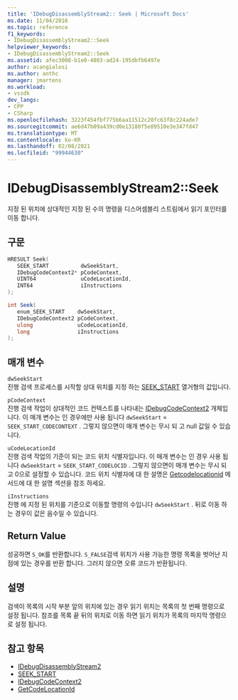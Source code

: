 ```yaml
---
title: 'IDebugDisassemblyStream2:: Seek | Microsoft Docs'
ms.date: 11/04/2016
ms.topic: reference
f1_keywords:
- IDebugDisassemblyStream2::Seek
helpviewer_keywords:
- IDebugDisassemblyStream2::Seek
ms.assetid: afec3008-b1e0-4803-ad24-195dbfb6497e
author: acangialosi
ms.author: anthc
manager: jmartens
ms.workload:
- vssdk
dev_langs:
- CPP
- CSharp
ms.openlocfilehash: 3223f454fbf775b6aa11512c20fc63f8c224ade7
ms.sourcegitcommit: ae6d47b09a439cd0e13180f5e89510e3e347fd47
ms.translationtype: MT
ms.contentlocale: ko-KR
ms.lasthandoff: 02/08/2021
ms.locfileid: "99944630"
---
```

# <a name="idebugdisassemblystream2seek"></a>IDebugDisassemblyStream2::Seek
지정 된 위치에 상대적인 지정 된 수의 명령을 디스어셈블리 스트림에서 읽기 포인터를 이동 합니다.

## <a name="syntax"></a>구문

```cpp
HRESULT Seek( 
   SEEK_START          dwSeekStart,
   IDebugCodeContext2* pCodeContext,
   UINT64              uCodeLocationId,
   INT64               iInstructions
);
```

```csharp
int Seek( 
   enum_SEEK_START    dwSeekStart,
   IDebugCodeContext2 pCodeContext,
   ulong              uCodeLocationId,
   long               iInstructions
);
```

## <a name="parameters"></a>매개 변수
`dwSeekStart`\
진행 검색 프로세스를 시작할 상대 위치를 지정 하는 [SEEK_START](../../../extensibility/debugger/reference/seek-start.md) 열거형의 값입니다.

`pCodeContext`\
진행 검색 작업이 상대적인 코드 컨텍스트를 나타내는 [IDebugCodeContext2](../../../extensibility/debugger/reference/idebugcodecontext2.md) 개체입니다. 이 매개 변수는 인 경우에만 사용 됩니다 `dwSeekStart`  =  `SEEK_START_CODECONTEXT` . 그렇지 않으면이 매개 변수는 무시 되 고 null 값일 수 있습니다.

`uCodeLocationId`\
진행 검색 작업의 기준이 되는 코드 위치 식별자입니다. 이 매개 변수는 인 경우 사용 됩니다 `dwSeekStart`  =  `SEEK_START_CODELOCID` . 그렇지 않으면이 매개 변수는 무시 되 고 0으로 설정할 수 있습니다. 코드 위치 식별자에 대 한 설명은 [Getcodelocationid](../../../extensibility/debugger/reference/idebugdisassemblystream2-getcodelocationid.md) 메서드에 대 한 설명 섹션을 참조 하세요.

`iInstructions`\
진행 에 지정 된 위치를 기준으로 이동할 명령의 수입니다 `dwSeekStart` . 뒤로 이동 하는 경우이 값은 음수일 수 있습니다.

## <a name="return-value"></a>Return Value
 성공하면 `S_OK`를 반환합니다. `S_FALSE`검색 위치가 사용 가능한 명령 목록을 벗어난 지점에 있는 경우를 반환 합니다. 그러지 않으면 오류 코드가 반환됩니다.

## <a name="remarks"></a>설명
 검색이 목록의 시작 부분 앞의 위치에 있는 경우 읽기 위치는 목록의 첫 번째 명령으로 설정 됩니다. 참조를 목록 끝 뒤의 위치로 이동 하면 읽기 위치가 목록의 마지막 명령으로 설정 됩니다.

## <a name="see-also"></a>참고 항목
- [IDebugDisassemblyStream2](../../../extensibility/debugger/reference/idebugdisassemblystream2.md)
- [SEEK_START](../../../extensibility/debugger/reference/seek-start.md)
- [IDebugCodeContext2](../../../extensibility/debugger/reference/idebugcodecontext2.md)
- [GetCodeLocationId](../../../extensibility/debugger/reference/idebugdisassemblystream2-getcodelocationid.md)
